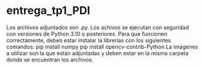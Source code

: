 # entrega_tp1_PDI
Los archivos adjuntados son .py. Los achivos se ejecutan con seguridad con versiones de Python 3.10 o posteriores. 
Para que funcionen correctamente, deben estar instalar la librerías con los siguientes comandos: 
pip install numpy
pip install opencv-contrib-Python
La imágenes a utilizar son la que están adjuntadas y deben estar en la misma carpeta donde se encuentran los archivos.  
